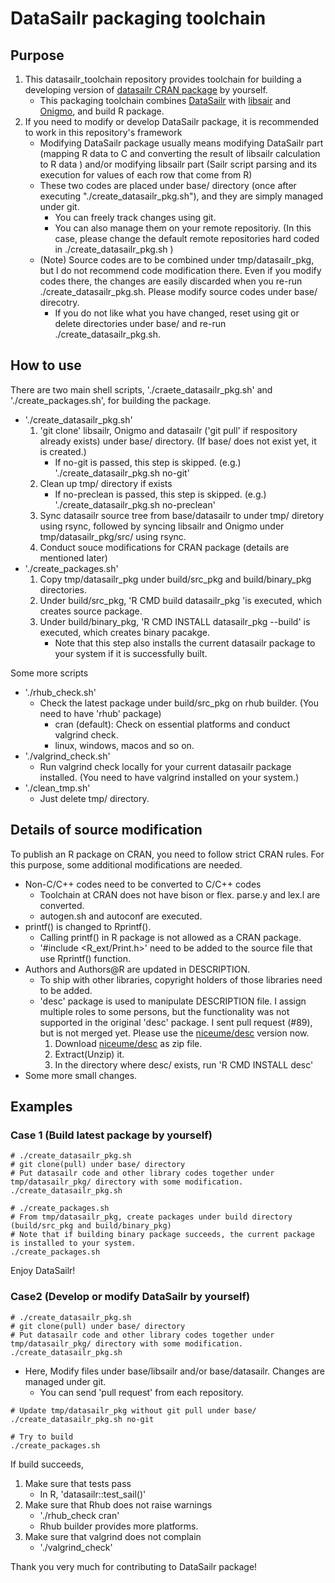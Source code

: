 # DataSailr packaging toolchain

## Purpose

1. This datasailr_toolchain repository provides toolchain for building a developing version of [datasailr CRAN package](https://cran.r-project.org/web/packages/datasailr/index.html) by yourself.
    + This packaging toolchain combines [DataSailr]( https://github.com/niceume/datasailr ) with [libsair]( https://github.com/niceume/libsailr ) and [Onigmo]( https://github.com/k-takata/Onigmo ), and build R package.
2. If you need to modify or develop DataSailr package, it is recommended to work in this repository's framework
    + Modifying DataSailr package usually means modifying DataSailr part (mapping R data to C and converting the result of libsailr calculation to R data ) and/or modifying libsailr part (Sailr script parsing and its execution for values of each row that come from R)
    + These two codes are placed under base/ directory (once after executing "./create_datasailr_pkg.sh"), and they are simply managed under git.
        + You can freely track changes using git.
        + You can also manage them on your remote repositoriy. (In this case, please change the default remote repositories hard coded in ./create_datasailr_pkg.sh )
    + (Note) Source codes are to be combined under tmp/datasailr_pkg, but I do not recommend code modification there. Even if you modify codes there, the changes are easily discarded when you re-run ./create_datasailr_pkg.sh. Please modify source codes under base/ direcotry.
        + If you do not like what you have changed, reset using git or delete directories under base/ and re-run ./create_datasailr_pkg.sh.


## How to use

There are two main shell scripts, './craete_datasailr_pkg.sh' and './create_packages.sh', for building the package.

* './create_datasailr_pkg.sh' 
    1. 'git clone' libsailr, Onigmo and datasailr ('git pull' if respository already exists) under base/ directory. (If base/ does not exist yet, it is created.)
        + If no-git is passed, this step is skipped. (e.g.) './create_datasailr_pkg.sh no-git' 
    2. Clean up tmp/ directory if exists
        + If no-preclean is passed, this step is skipped. (e.g.) './create_datasailr_pkg.sh no-preclean'
    3. Sync datasailr source tree from base/datasailr to under tmp/ diretory using rsync, followed by syncing libsailr and Onigmo under tmp/datasailr_pkg/src/ using rsync.
    4. Conduct souce modifications for CRAN package (details are mentioned later)
* './create_packages.sh'
    1. Copy tmp/datasailr_pkg under build/src_pkg and build/binary_pkg directories.
    2. Under build/src_pkg, 'R CMD build datasailr_pkg 'is executed, which creates source package.
    3. Under build/binary_pkg, 'R CMD INSTALL datasailr_pkg --build' is executed, which creates binary pacakge.
        + Note that this step also installs the current datasailr package to your system if it is successfully built.


Some more scripts

* './rhub_check.sh'
    + Check the latest package under build/src_pkg on rhub builder. (You need to have 'rhub' package)
        + cran (default): Check on essential platforms and conduct valgrind check.
        + linux, windows, macos and so on.
* './valgrind_check.sh'
    + Run valgrind check locally for your current datasailr package installed. (You need to have valgrind installed on your system.)
* './clean_tmp.sh'
    + Just delete tmp/ directory.


## Details of source modification

To publish an R package on CRAN, you need to follow strict CRAN rules. For this purpose, some additional modifications are needed.

* Non-C/C++ codes need to be converted to C/C++ codes
    + Toolchain at CRAN does not have bison or flex. parse.y and lex.l are converted.
    + autogen.sh and autoconf are executed.
* printf() is changed to Rprintf().
    + Calling printf() in R package is not allowed as a CRAN package.
    + '#include <R_ext/Print.h>' need to be added to the source file that use Rprintf() function.
* Authors and Authors@R are updated in DESCRIPTION.
    + To ship with other libraries, copyright holders of those libraries need to be added.
    + 'desc' package is used to manipulate DESCRIPTION file. I assign multiple roles to some persons, but the functionality was not supported in the original 'desc' package. I sent pull request (#89), but is not merged yet. Please use the [niceume/desc](https://github.com/niceume/desc) version now.
        1. Download [niceume/desc](https://github.com/niceume/desc) as zip file.
        2. Extract(Unzip) it.
        3. In the directory where desc/ exists, run 'R CMD INSTALL desc'  
* Some more small changes.


## Examples

### Case 1 (Build latest package by yourself)

```
# ./create_datasailr_pkg.sh
# git clone(pull) under base/ directory
# Put datasailr code and other library codes together under tmp/datasailr_pkg/ directory with some modification.
./create_datasailr_pkg.sh

# ./create_packages.sh
# From tmp/datasailr_pkg, create packages under build directory (build/src_pkg and build/binary_pkg)
# Note that if building binary package succeeds, the current package is installed to your system.
./create_packages.sh
```

Enjoy DataSailr!


### Case2 (Develop or modify DataSailr by yourself)

```
# ./create_datasailr_pkg.sh
# git clone(pull) under base/ directory
# Put datasailr code and other library codes together under tmp/datasailr_pkg/ directory with some modification.
./create_datasailr_pkg.sh
```

* Here, Modify files under base/libsailr and/or base/datasailr. Changes are managed under git. 
    + You can send 'pull request' from each repository.

```
# Update tmp/datasailr_pkg without git pull under base/
./create_datasailr_pkg.sh no-git

# Try to build
./create_packages.sh
```

If build succeeds,

1. Make sure that tests pass
    + In R, 'datasailr::test_sail()'
2. Make sure that Rhub does not raise warnings
    + './rhub_check cran'
    + Rhub builder provides more platforms.
3. Make sure that valgrind does not complain
    + './valgrind_check'


Thank you very much for contributing to DataSailr package!


